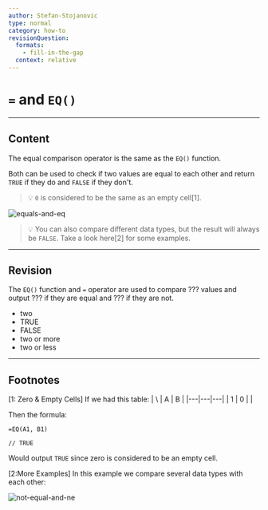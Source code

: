 ```yaml
---
author: Stefan-Stojanovic
type: normal
category: how-to
revisionQuestion:
  formats:
    - fill-in-the-gap
  context: relative
---
```


# `=` and `EQ()`


---

## Content

The equal comparison operator is the same as the `EQ()` function.

Both can be used to check if two values are equal to each other and return `TRUE` if they do and `FALSE` if they don't.

> 💡 `0` is considered to be the same as an empty cell[1].

![equals-and-eq](https://img.enkipro.com/1ec10a0d6172e2c11921995170d8d54d.png)

> 💡 You can also compare different data types, but the result will always be `FALSE`. Take a look here[2] for some examples.


---

## Revision

The `EQ()` function and `=` operator are used to compare ??? values and output ??? if they are equal and ??? if they are not.

- two
- TRUE
- FALSE
- two or more 
- two or less


---

## Footnotes

[1: Zero & Empty Cells]
If we had this table:
| \ | A | B |
|---|---|---|
| 1 | 0 |   |

Then the formula:

```plain-text
=EQ(A1, B1)

// TRUE
```

Would output `TRUE` since zero is considered to be an empty cell.

[2:More Examples]
In this example we compare several data types with each other:

![not-equal-and-ne](https://img.enkipro.com/5582298d31568b41b6a4c05147d9f345.png)
